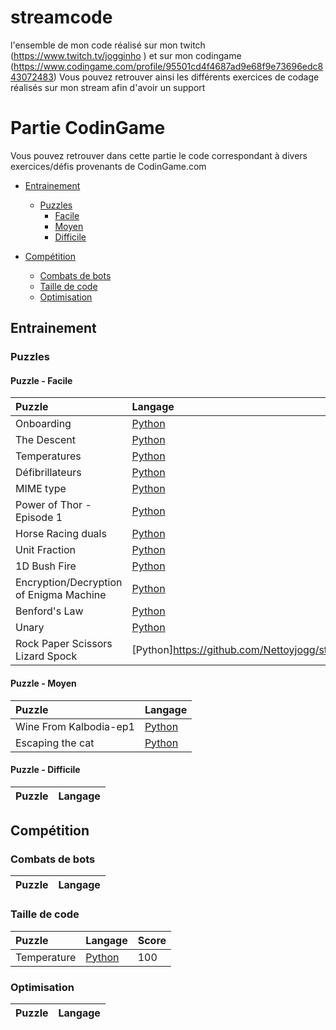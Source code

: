 # streamcode
l'ensemble de mon code réalisé sur mon twitch (https://www.twitch.tv/jogginho )
et sur mon codingame (https://www.codingame.com/profile/95501cd4f4687ad9e68f9e73696edc843072483)
Vous pouvez retrouver ainsi les différents exercices de codage réalisés sur mon stream afin d'avoir un support

# Partie CodinGame
Vous pouvez retrouver dans cette partie le code correspondant à divers exercices/défis provenants de CodinGame.com

- [Entrainement](#entrainement)
  - [Puzzles](#puzzles)
    - [Facile](#puzzle---facile)
    - [Moyen](#puzzle---moyen)
    - [Difficile](#puzzle---difficile)

- [Compétition](#compétition)
  - [Combats de bots](#combats-de-bots)
  - [Taille de code](#taille-de-code)
  - [Optimisation](#optimisation)

## Entrainement

### Puzzles

#### Puzzle - Facile

| Puzzle | Langage |
|:-|:-|
| Onboarding | [Python](https://github.com/Nettoyjogg/streamcode/blob/dev/Codingame/Entrainements/Python/Facile/Onboarding.py) |
| The Descent | [Python](https://github.com/Nettoyjogg/streamcode/blob/dev/Codingame/Entrainements/Python/Facile/the%20descent.py) |
| Temperatures | [Python](https://github.com/Nettoyjogg/streamcode/blob/dev/Codingame/Entrainements/Python/Facile/temperatures.py) |
| Défibrillateurs | [Python](https://github.com/Nettoyjogg/streamcode/blob/dev/Codingame/Entrainements/Python/Facile/D%C3%A9fibrillateurs.py) |
| MIME type | [Python](https://github.com/Nettoyjogg/streamcode/blob/dev/Codingame/Entrainements/Python/Facile/MIME%20Type.py) |
| Power of Thor - Episode 1 | [Python](https://github.com/Nettoyjogg/streamcode/blob/dev/Codingame/Entrainements/Python/Facile/Power%20of%20Thor%20-%20Episode%201.py) |
| Horse Racing duals | [Python](https://github.com/Nettoyjogg/streamcode/blob/dev/Codingame/Entrainements/Python/Facile/horse%20racing%20duals.py) |
| Unit Fraction | [Python](https://github.com/Nettoyjogg/streamcode/blob/dev/Codingame/Entrainements/Python/Facile/Unit%20Fractions.py) |
| 1D Bush Fire | [Python](https://github.com/Nettoyjogg/streamcode/blob/dev/Codingame/Entrainements/Python/Facile/1D%20Bush%20Fire.py) |
| Encryption/Decryption of Enigma Machine | [Python](https://github.com/Nettoyjogg/streamcode/blob/dev/Codingame/Entrainements/Python/Facile/Encryption%20and%20Decryption%20of%20Enigma%20Machine.py) |
| Benford's Law | [Python](https://github.com/Nettoyjogg/streamcode/blob/dev/Codingame/Entrainements/Python/Facile/Benford's%20Law.py) |
| Unary | [Python](https://github.com/Nettoyjogg/streamcode/blob/dev/Codingame/Entrainements/Python/Facile/Unary.py) |
| Rock Paper Scissors Lizard Spock |[Python]https://github.com/Nettoyjogg/streamcode/blob/dev/Codingame/Entrainements/Python/Facile/Rock%20Paper%20Scissors%20Lizard%20Spock.py|
#### Puzzle - Moyen

| Puzzle | Langage |
|:-|:-|
| Wine From Kalbodia-ep1 | [Python](https://github.com/Nettoyjogg/streamcode/blob/dev/Codingame/Entrainements/Python/Moyen/Wine%20from%20Kalbodia-ep1.py) |
| Escaping the cat | [Python](https://github.com/Nettoyjogg/streamcode/blob/dev/Codingame/Entrainements/Python/Moyen/Escaping%20the%20cat.py) |

#### Puzzle - Difficile

| Puzzle | Langage |
|:-|:-|


## Compétition

### Combats de bots

| Puzzle | Langage |
|:-|:-|


### Taille de code

| Puzzle | Langage | Score |
|:-|:-|:-|
| Temperature | [Python](https://github.com/Nettoyjogg/streamcode/blob/dev/Codingame/Competition/Taille%20de%20code/Python/Temperatures.py) | 100 |

### Optimisation

| Puzzle | Langage |
|:-|:-|


